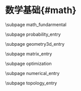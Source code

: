 数学基础{#math}
=============

\subpage math_fundarmental

\subpage probability_entry

\subpage geometry3d_entry

\subpage matrix_entry

\subpage optimization

\subpage numerical_entry

\subpage topology_entry